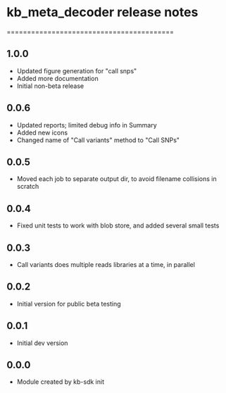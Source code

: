 # kb_meta_decoder release notes
=========================================

1.0.0
-----
* Updated figure generation for "call snps"
* Added more documentation
* Initial non-beta release

0.0.6
-----
* Updated reports; limited debug info in Summary
* Added new icons
* Changed name of "Call variants" method to "Call SNPs"

0.0.5
-----
* Moved each job to separate output dir, to avoid filename collisions in scratch

0.0.4
-----
* Fixed unit tests to work with blob store, and added several small tests

0.0.3
-----
* Call variants does multiple reads libraries at a time, in parallel

0.0.2
-----
* Initial version for public beta testing

0.0.1
-----
* Initial dev version

0.0.0
-----
* Module created by kb-sdk init
